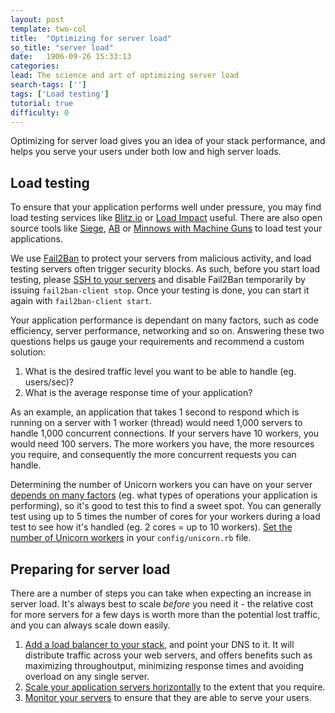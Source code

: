 ```yaml
---
layout: post
template: two-col
title:  "Optimizing for server load"
so_title: "server load"
date:   1906-09-26 15:33:13
categories: 
lead: The science and art of optimizing server load
search-tags: ['']
tags: ['Load testing']
tutorial: true
difficulty: 0
---
```


Optimizing for server load gives you an idea of your stack performance, and helps you serve your users under both low and high server loads.

## Load testing

To ensure that your application performs well under pressure, you may find load testing services like [Blitz.io](http://blitz.io) or [Load Impact](http://loadimpact.com/) useful. There are also open source tools like [Siege](http://www.joedog.org/siege-home/), [AB](http://httpd.apache.org/docs/2.2/programs/ab.html) or [Minnows with Machine Guns](https://github.com/rozap/minnowswithmachineguns) to load test your applications.

We use [Fail2Ban](http://www.fail2ban.org/wiki/index.php/Main_Page) to protect your servers from malicious activity, and load testing servers often trigger security blocks. As such, before you start load testing, please [SSH to your servers](http://help.cloud66.com/stack-definition/ssh-to-server.html) and disable Fail2Ban temporarily by issuing `fail2ban-client stop`. Once your testing is done, you can start it again with `fail2ban-client start`.

Your application performance is dependant on many factors, such as code efficiency, server performance, networking and so on. Answering these two questions helps us gauge your requirements and recommend a custom solution:

<ol class="article-list">
<li>What is the desired traffic level you want to be able to handle (eg. users/sec)?</li>
<li>What is the average response time of your application?</li>
</ol>

As an example, an application that takes 1 second to respond which is running on a server with 1 worker (thread) would need 1,000 servers to handle 1,000 concurrent connections. If your servers have 10 workers, you would need 100 servers. The more workers you have, the more resources you require, and consequently the more concurrent requests you can handle.

Determining the number of Unicorn workers you can have on your server [depends on many factors](http://stackoverflow.com/questions/11056362/unicorn-which-number-of-worker-processes-to-use) (eg. what types of operations your application is performing), so it's good to test this to find a sweet spot. You can generally test using up to 5 times the number of cores for your workers during a load test to see how it's handled (eg. 2 cores = up to 10 workers). [Set the number of Unicorn workers](http://help.cloud66.com/web-server/unicorn-rack-server.html) in your `config/unicorn.rb` file.

## Preparing for server load

There are a number of steps you can take when expecting an increase in server load. It's always best to scale _before_ you need it - the relative cost for more servers for a few days is worth more than the potential lost traffic, and you can always scale down easily.

<ol class="article-list">
<li><a href="http://help.cloud66.com/stack-definition/load-balancer.html">Add a load balancer to your stack</a>, and point your DNS to it. It will distribute traffic across your web servers, and offers benefits such as maximizing throughoutput, minimizing response times and avoiding overload on any single server.</li>
<li><a href="http://help.cloud66.com/deployment/scaling.html">Scale your application servers horizontally</a> to the extent that you require.</li>
<li><a href="http://help.cloud66.com/stack-definition/server-monitoring.html">Monitor your servers</a> to ensure that they are able to serve your users.</li>
</ol>